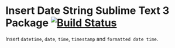 Insert Date String Sublime Text 3 Package [![Build Status](https://travis-ci.org/pythias/sublime-insertdatestring.svg?branch=master)](https://travis-ci.org/pythias/sublime-insertdatestring)
=============================

Insert `datetime`, `date`, `time`, `timestamp` and `formatted date time`.